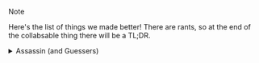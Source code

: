 > [!NOTE]
> Here's the list of things we made better! There are rants, so at the end of the collabsable thing there will be a TL;DR.
> <details>
> <summary> Assassin (and Guessers) </summary>
> Evil Guessers take away the fun from Social Deduction Games (SDGs). The meetings in the game are extremely dull. The only thing you could say was "oh I was here", "no I was there", "she was there" etc etc. You can't even share your information as an Investigative anymore. Do they just keep their information to themselves?
> 
> The worst offender is Detective or even Seer. Examine red, it flashes green. Examine blue, it flashes red. Instincts would make you call a meeting or something, but saying your information means players won't be able to know if purple is green or red. Because I've seen people saying "I think Red may have killed Green" and getting guessed as Detective later. See what I mean?
> 
> Players can't tell their information without the constant fear of death because LITERALLY EVERY KILLER COULD GUESS. 4 players (2 NKs and 2 Imps) who could kill you when you say ANYTHING about your role. Throw in Doomsayer, that makes it 5.
>
> Now, yes, I know why Assassin exists. It attempts to fix the role-claiming issue. I mean, it works as a bandaid issue because there are SO MANY instant-claim Crewmates by publicly doing something other roles can't. Role-claiming (or alignment claiming) was an issue because every role was unique. Now, you can make a role have multiple players. What does Assassin even do anymore??
>
> Our solution in the mod: it's a role again as an Imp Concealing! There's also some configuration for guessing Investigatives. Of course, if you want every killer to guess, you can toggle the setting in Assassin. Just try one game w/o Assassin and see how much less dull it is during meetings.
> 
> **TL;DR: Assassin sucks, we made it a role again, also added some configuration for guessing Investigatives. You can re-make it an ability.**
